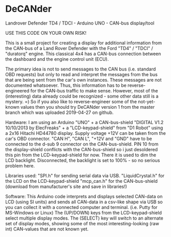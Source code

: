 # DeCANder
Landrover Defender TD4 / TDCI - Arduino UNO - CAN-bus display/tool

USE THIS CODE ON YOUR OWN RISK!

This is a small project for creating a display for additional information from the CAN-bus of a Land Rover Defender with the Ford "TD4" / "TDCI" / "duratorq" engine. This classical 4x4 has a CAN-bus connection between the dashboard and the engine control unit (ECU).

The primary idea is not to send messages to the CAN bus (i.e. standard OBD requests) but only to read and interpret the messages from the bus that are being sent from the car's own instances. These messages are not documented whatsoever. Thus, this information has to be reverse-engineered for the CAN-bus traffic to make sense. However, most of the (interesting) data already could be recognized - some other data still is a mystery. =) So if you also like to reverse-engineer some of the not-yet-known values then you should try DeCANder version 1 from the master branch which was uploaded 2019-04-27 on github.

Hardware:
I am using an Arduino "UNO" + a CAN-bus-shield "DIGITAL V1.2 10/10/2013 by ElecFreaks" + a "LCD-keypad-shield" from "D1 Robot" using a 2x16 Hitachi HD44780 display. Supply voltage +12V can be taken from the car's OBD connector. "CAN H", "CAN L", "+12V and "GND" have to be connected to the d-sub 9 connector on the CAN-bus-shield. PIN 10 from the display-shield conflicts with the CAN-bus-shield so i just desoldered this pin from the LCD-keypad-shield for now. There it is used to dim the LCD backlight. Disconnected, the backlight is set to 100% - so no serious problem here.

Libraries used:
"SPI.h" for sending serial data via USB.
"LiquidCrystal.h" for the LCD on the LCD-keypad-shield
"mcp_can.h" for the CAN-bus-shield (download from manufacturer's site and save in libraries!)

Software:
This Arduino code interprets and displays selected CAN-data on LCD (using SI units) and sends all CAN-data in a csv-like shape via USB so you can collect it with a connected computer and terminal. (i.e. Putty for MS-Windows or Linux) The (UP/DOWN) keys from the LCD-keypad-shield select multiple display modes. The (SELECT) key will switch to an alternate set of display modes, showing some of the most interesting-looking (raw int) CAN-values that are not known yet.
